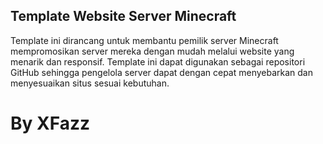 ## Template Website Server Minecraft
Template ini dirancang untuk membantu pemilik server Minecraft mempromosikan server mereka dengan mudah melalui website yang menarik dan responsif. Template ini dapat digunakan sebagai repositori GitHub sehingga pengelola server dapat dengan cepat menyebarkan dan menyesuaikan situs sesuai kebutuhan.


# By XFazz
